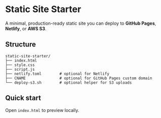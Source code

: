 # Static Site Starter

A minimal, production-ready static site you can deploy to **GitHub Pages**, **Netlify**, or **AWS S3**.

## Structure
```
static-site-starter/
├── index.html
├── style.css
├── script.js
├── netlify.toml        # optional for Netlify
├── CNAME               # optional for GitHub Pages custom domain
└── deploy-s3.sh        # optional helper for S3 uploads
```

## Quick start
Open `index.html` to preview locally.

